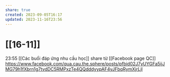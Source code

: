 ```yaml
---
share: true
created: 2023-09-05T16:17
updated: 2023-11-16T23:56
---
```

# [[16-11]]
23:55 [[Các buổi đáp ứng nhu cầu học]] share từ [[Facebook page QC]] https://www.facebook.com/qua.cau.the.sphere/posts/pfbid02J7yUYGFa5ijJMG79h1fXbrn1g7tvdDC5RMPxzTe4QQdddyypAF4yJFbqRymXjrLjl